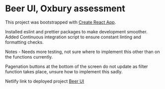 # Beer UI, Oxbury assessment

This project was bootstrapped with [Create React App](https://github.com/facebook/create-react-app).

Installed eslint and prettier packages to make development smoother.
Added Continuous integration script to ensure constant linting and formatting checks.

Notes -
Needs more testing, not sure where to implement this other than on the functions currently.

Pagenation buttons at the bottom of the screen do not update as filter function takes place, unsure how to implement this sadly.

Netlify link to deployed project [Beer UI]("https://beer-ui.netlify.app/")
